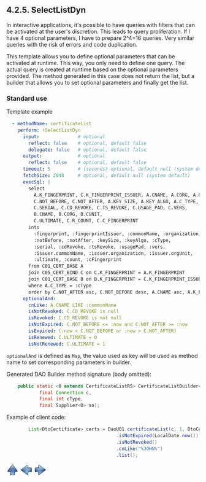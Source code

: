 ## 4.2.5. SelectListDyn


In interactive applications, it's possible to have queries with filters that can be activated at the user's discretion.
This leads to query proliferation.
If I have 4 optional parameters, I have to prepare 2^4=16 queries.
Very similar queries with the risk of errors and code duplication.

This template allows you to define optional parameters that can be activated at runtime.
This way, you only need to define one query.
The actual query is created at runtime based on the optional parameters provided.
The method generated in this case does not return the list, but a builder that allows you to set optional parameters
and finally get the list.

### Standard use

Template example

~~~yaml
  - methodName: certificateList
    perform: !SelectListDyn
      input:              # optional
        reflect: false    # optional, default false
        delegate: false   # optional, default false
      output:             # optional
        reflect: false    # optional, default false
      timeout: 5          # (seconds) optional, default null (system default)
      fetchSize: 2048     # optional, default null (system default)
      execSql: |
        select
          A.K_FINGERPRINT, C.K_FINGERPRINT_ISSUER, A.CNAME, A.CORG, A.CUNIT,
          C.NOT_BEFORE, C.NOT_AFTER, A.KEY_SIZE, A.KEY_ALGO, A.C_TYPE,
          C.SERIAL, C.CD_REVOKE, C.TS_REVOKE, C.USAGE_PAD, C.VERS,
          B.CNAME, B.CORG, B.CUNIT, 
          C.ULTIMATE, C.R_COUNT, C.C_FINGERPRINT
        into
          :fingerprint, :fingerprintIssuer, :commonName, :organization, :orgUnit,
          :notBefore, :notAfter, :keySize, :keyAlgo, :cType,
          :serial, :cdRevoke, :tsRevoke, :usagePad, :vers,
          :issuer.commonName, :issuer.organization, :issuer.orgUnit, 
          :ultimate, :count, :cFingerprint
        from C01_CERT_BASE A
        join C05_CERT_BIND C on C.K_FINGERPRINT = A.K_FINGERPRINT
        join C01_CERT_BASE B on B.K_FINGERPRINT = C.K_FINGERPRINT_ISSUER
        where A.C_TYPE = :cType
        order by C.NOT_AFTER asc, C.NOT_BEFORE desc, A.CNAME asc, A.K_FINGERPRINT asc , C.SERIAL
      optionalAnd:
        cnLike: A.CNAME LIKE :commonName
        isNotRevoked: C.CD_REVOKE is null
        isRevoked: C.CD_REVOKE is not null
        isNotExpired: C.NOT_BEFORE <= :now and C.NOT_AFTER >= :now
        isExpired: (:now < C.NOT_BEFORE or :now > C.NOT_AFTER)
        isRenewed: C.ULTIMATE = 0
        isNotRenewed: C.ULTIMATE = 1
~~~

`optionalAnd` is defined as `Map`,
the value used as key will be used as method name to set corresponding parameters in builder.

Generated DAO Builder method signature (body omitted):

~~~java
    public static <O extends CertificateListRS> CertificateListBuilder<O> certificateList(
            final Connection c,
            final int cType,
            final Supplier<O> so);
~~~

Example of client code:

~~~java
        List<DtoCertificate> certs = DaoU01.certificateList(c, 1, DtoCertificate::new)
                                        .isNotExpired(LocalDate.now())
                                        .isNotRevoked()
                                        .cnLike("%JOHN%")
                                        .list();
~~~


[![Up](go-up.png)](ConfigYaml.md) [![Next](go-previous.png)](CursorForSelect.md) [![Next](go-next.png)](insert.md)